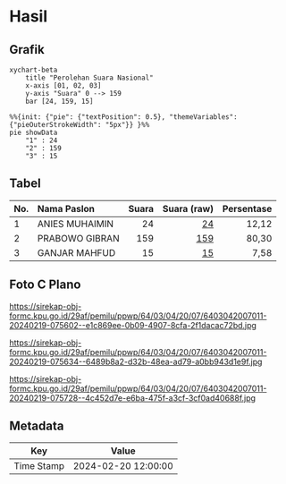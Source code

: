 # Hasil

## Grafik

```mermaid
xychart-beta
    title "Perolehan Suara Nasional"
    x-axis [01, 02, 03]
    y-axis "Suara" 0 --> 159
    bar [24, 159, 15]
```

```mermaid
%%{init: {"pie": {"textPosition": 0.5}, "themeVariables": {"pieOuterStrokeWidth": "5px"}} }%%
pie showData
    "1" : 24
    "2" : 159
    "3" : 15
```

## Tabel

| No. | Nama Paslon    | Suara | Suara (raw) | Persentase |
|:--- |:-------------- | -----:| -----------:| ----------:|
| 1   | ANIES MUHAIMIN | 24    | [24][p-1]   | 12,12      |
| 2   | PRABOWO GIBRAN | 159   | [159][p-2]  | 80,30      |
| 3   | GANJAR MAHFUD  | 15    | [15][p-3]   | 7,58       |


[p-1]: https://github.com/gigit-pemilu/pemilu-2024/blob/main/pilpres/hitung-suara/sub/64-kalimantan-timur/sub/03-berau/sub/04-segah/sub/2007-gunung-sari/sub/011-tps/sub/paslon-1.txt
[p-2]: https://github.com/gigit-pemilu/pemilu-2024/blob/main/pilpres/hitung-suara/sub/64-kalimantan-timur/sub/03-berau/sub/04-segah/sub/2007-gunung-sari/sub/011-tps/sub/paslon-2.txt
[p-3]: https://github.com/gigit-pemilu/pemilu-2024/blob/main/pilpres/hitung-suara/sub/64-kalimantan-timur/sub/03-berau/sub/04-segah/sub/2007-gunung-sari/sub/011-tps/sub/paslon-3.txt

## Foto C Plano

https://sirekap-obj-formc.kpu.go.id/29af/pemilu/ppwp/64/03/04/20/07/6403042007011-20240219-075602--e1c869ee-0b09-4907-8cfa-2f1dacac72bd.jpg

https://sirekap-obj-formc.kpu.go.id/29af/pemilu/ppwp/64/03/04/20/07/6403042007011-20240219-075634--6489b8a2-d32b-48ea-ad79-a0bb943d1e9f.jpg

https://sirekap-obj-formc.kpu.go.id/29af/pemilu/ppwp/64/03/04/20/07/6403042007011-20240219-075728--4c452d7e-e6ba-475f-a3cf-3cf0ad40688f.jpg


## Metadata

| Key        | Value               |
| ---------- | ------------------- |
| Time Stamp | 2024-02-20 12:00:00 |



